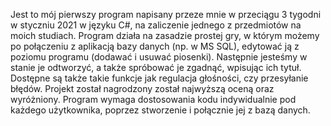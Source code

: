 Jest to mój pierwszy program napisany przeze mnie w przeciągu 3 tygodni w styczniu 2021 w języku C#, na zaliczenie jednego z przedmiotów na moich studiach. Program działa na zasadzie prostej gry, w którym możemy po połączeniu z aplikacją bazy danych (np. w MS SQL), edytować ją z poziomu programu (dodawać i usuwać piosenki). Następnie jesteśmy w stanie je odtworzyć, a także spróbować je zgadnąć, wpisując ich tytuł. Dostępne są także takie funkcje jak regulacja głośności, czy przesyłanie błędów. Projekt został nagrodzony został najwyższą oceną oraz wyróżniony. Program wymaga dostosowania kodu indywidualnie pod każdego użytkownika, poprzez stworzenie i połącznie jej z bazą danych.

